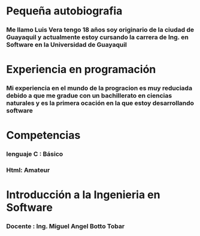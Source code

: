 <html>
    <head>
        <title>Luis Alberto Vera Garcia </title> 
    </head>
    <body>
        <h1>Pequeña autobiografia</h1>
        <h3>Me llamo Luis Vera tengo 18 años soy originario de la ciudad de Guayaquil y actualmente estoy cursando la carrera de Ing. en Software en la Universidad de Guayaquil</h3>
        <h1>Experiencia en programación</h1>
        <h3>Mi experiencia en el mundo de la progracion es muy reduciada debido a que me gradue con un bachillerato en ciencias naturales y es la primera ocación en la que estoy desarrollando software</h3>
        <h1>Competencias</h1>
        <h3>lenguaje C : Básico </h3>
        <h3>Html: Amateur </h3>
        <h1>Introducción a la Ingenieria en Software </h1>
        <h3>Docente : Ing. Miguel Angel Botto Tobar</h3>
    </body>
</html>
